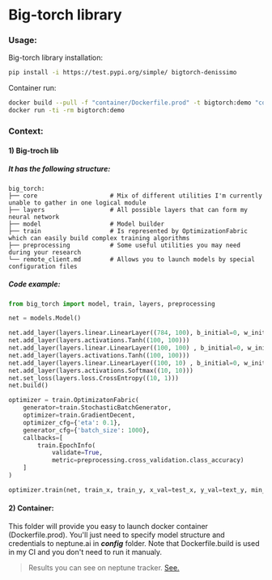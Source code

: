 Big-torch library
=================


### Usage:

Big-torch library installation:
```bash
pip install -i https://test.pypi.org/simple/ bigtorch-denissimo
```

Container run:
```bash
docker build --pull -f "container/Dockerfile.prod" -t bigtorch:demo "container"
docker run -ti -rm bigtorch:demo
```

### Context:

#### 1) Big-troch lib

##### It has the following structure:

    big_torch:
    ├── core                    # Mix of different utilities I'm currently unable to gather in one logical module
    ├── layers                  # All possible layers that can form my neural network
    ├── model                   # Model builder
    ├── train                   # Is represented by OptimizationFabric which can easily build complex training algorithms
    ├── preprocessing           # Some useful utilities you may need during your research
    └── remote_client.md        # Allows you to launch models by special configuration files


##### Code example:
```python
from big_torch import model, train, layers, preprocessing

net = models.Model()

net.add_layer(layers.linear.LinearLayer((784, 100), b_initial=0, w_init='xavier_normal'))
net.add_layer(layers.activations.Tanh((100, 100)))
net.add_layer(layers.linear.LinearLayer((100, 100) , b_initial=0, w_init='xavier_normal'))
net.add_layer(layers.activations.Tanh((100, 100)))
net.add_layer(layers.linear.LinearLayer((100, 10) , b_initial=0, w_init='xavier_normal'))
net.add_layer(layers.activations.Softmax((10, 10)))
net.set_loss(layers.loss.CrossEntropy((10, 1)))
net.build()

optimizer = train.OptimizatonFabric(
    generator=train.StochasticBatchGenerator, 
    optimizer=train.GradientDecent,
    optimizer_cfg={'eta': 0.1},
    generator_cfg={'batch_size': 1000}, 
    callbacks=[
        train.EpochInfo(
            validate=True, 
            metric=preprocessing.cross_validation.class_accuracy)
    ]
)

optimizer.train(net, train_x, train_y, x_val=test_x, y_val=text_y, min_eps=0.0000005, max_iter=2000)
```

#### 2) Container:

This folder will provide you easy to launch docker container (Dockerfile.prod). You'll just need to specify model structure and credentials to neptune.ai in ***config*** folder. 
Note that Dockerfile.build is used in my CI and you don't need to run it manualy. 

> Results you can see on neptune tracker. [See.](https://app.neptune.ai/denissimo/MNIST-Big-Torch/)
